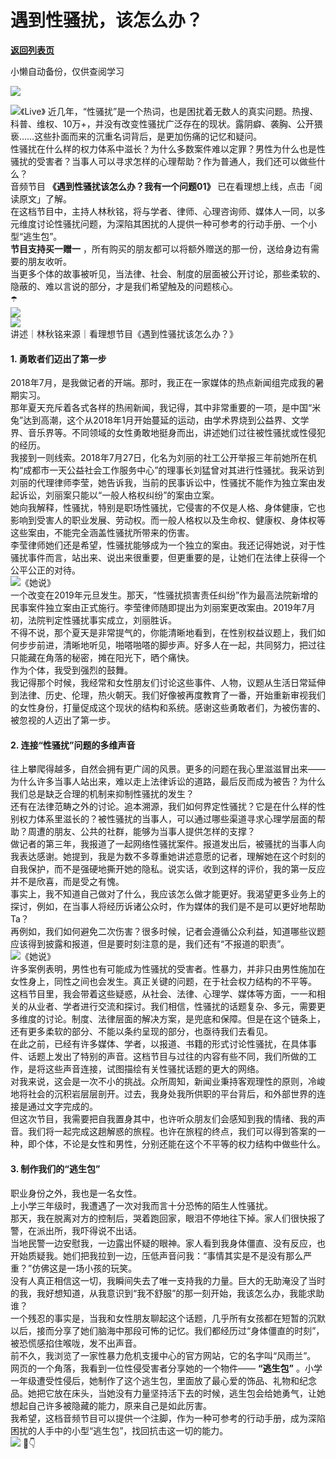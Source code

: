 # 遇到性骚扰，该怎么办？

[**返回列表页**](/gzh/看理想)

小懒自动备份，仅供查阅学习

![](https://mmbiz.qpic.cn/mmbiz_png/aP7vrTpXJxRA0ViaNRqia18YGj5LgX4VSibTFXfBlkXZakYUA8yBkEQYYmpmDmxH0IZyeY4oUcOiabiaj1PywxF6StQ/640?wx_fmt=png)

![](https://mmbiz.qpic.cn/mmbiz_jpg/aP7vrTpXJxS4Fia29gldiaYeiaXhibHgc82vf33zfMW3l61DpvXujoY1tV8jicWebvTkeZ6GyBexXK2ibTtsOGwS7dKA/640?wx_fmt=jpeg)《Live》
近几年，“性骚扰”是一个热词，也是困扰着无数人的真实问题。热搜、科普、维权、10万+，并没有改变性骚扰广泛存在的现状。露阴癖、袭胸、公开猥亵……这些扑面而来的沉重名词背后，是更加伤痛的记忆和疑问。  
性骚扰在什么样的权力体系中滋长？为什么多数案件难以定罪？男性为什么也是性骚扰的受害者？当事人可以寻求怎样的心理帮助？作为普通人，我们还可以做些什么？  
音频节目 **《遇到性骚扰该怎么办？我有一个问题01》** 已在看理想上线，点击「阅读原文」了解。  
在这档节目中，主持人林秋铭，将与学者、律师、心理咨询师、媒体人一同，以多元维度讨论性骚扰问题，为深陷其困扰的人提供一种可参考的行动手册、一个小型“逃生包”。  
 **节目支持买一赠一** ，所有购买的朋友都可以将额外赠送的那一份，送给身边有需要的朋友收听。  
当更多个体的故事被听见，当法律、社会、制度的层面被公开讨论，那些柔软的、隐蔽的、难以言说的部分，才是我们希望触及的问题核心。  
☂️  
![](https://mmbiz.qpic.cn/mmbiz_jpg/aP7vrTpXJxS4Fia29gldiaYeiaXhibHgc82vRP7DlMFMUQ8qT8aLR9icawUCNCdzqG8BPjNEhGWvEiarq6Cq6a44hK3g/640?wx_fmt=jpeg&from;=appmsg)  
![](https://mmbiz.qpic.cn/mmbiz_png/aP7vrTpXJxRA0ViaNRqia18YGj5LgX4VSibyicaNpfZMjSJFGHr85glQV0UvxPDGJ30TMHYUPnUHgbYyqpCwF83EGw/640?wx_fmt=png)  
讲述｜林秋铭来源｜看理想节目《遇到性骚扰该怎么办？》  

####  **1.** **勇敢者们迈出了第一步**  

2018年7月，是我做记者的开端。那时，我正在一家媒体的热点新闻组完成我的暑期实习。  
那年夏天充斥着各式各样的热闹新闻，我记得，其中非常重要的一项，是中国“米兔”达到高潮，这个从2018年1月开始蔓延的运动，由学术界烧到公益界、文学界、音乐界等。不同领域的女性勇敢地挺身而出，讲述她们过往被性骚扰或性侵犯的经历。  
我接到一则线索。2018年7月27日，化名为刘丽的社工公开举报三年前她所在机构“成都市一天公益社会工作服务中心”的理事长刘猛曾对其进行性骚扰。我采访到刘丽的代理律师李莹，她告诉我，当前的民事诉讼中，性骚扰不能作为独立案由发起诉讼，刘丽案只能以“一般人格权纠纷”的案由立案。  
她向我解释，性骚扰，特别是职场性骚扰，它侵害的不仅是人格、身体健康，它也影响到受害人的职业发展、劳动权。而一般人格权以及生命权、健康权、身体权等这些案由，不能完全涵盖性骚扰所带来的伤害。  
李莹律师她们还是希望，性骚扰能够成为一个独立的案由。我还记得她说，对于性骚扰事件而言，站出来、说出来很重要，但更重要的是，让她们在法律上获得一个公平公正的对待。  
![](https://mmbiz.qpic.cn/mmbiz_jpg/aP7vrTpXJxS4Fia29gldiaYeiaXhibHgc82v7HuWvKsqwCKXNkpDpQlta9Fc24yZkyxx5YDg6No08XY0w8rMD3qxGQ/640?wx_fmt=jpeg)《她说》  
一个改变在2019年元旦发生。那天，“性骚扰损害责任纠纷”作为最高法院新增的民事案件独立案由正式施行。李莹律师随即提出为刘丽案更改案由。2019年7月初，法院判定性骚扰事实成立，刘丽胜诉。  
不得不说，那个夏天是非常提气的，你能清晰地看到，在性别权益议题上，我们如何步步前进，清晰地听见，啪嗒啪嗒的脚步声。好多人在一起，共同努力，把过往只能藏在角落的秘密，摊在阳光下，晒个痛快。  
作为个体，我受到强烈的鼓舞。  
我记得那个时候，我经常和女性朋友们讨论这些事件、人物，议题从生活日常延伸到法律、历史、伦理，热火朝天。我们好像被再度教育了一番，开始重新审视我们的女性身份，打量促成这个现状的结构和系统。感谢这些勇敢者们，为被伤害的、被忽视的人迈出了第一步。  

####  **2.** **连接“性骚扰”问题的多维声音**  

往上攀爬得越多，自然会拥有更广阔的风景。更多的问题在我心里滋滋冒出来——为什么许多当事人站出来，难以走上法律诉讼的道路，最后反而成为被告？为什么我们总是缺乏合理的机制来抑制性骚扰的发生？  
还有在法律范畴之外的讨论。追本溯源，我们如何界定性骚扰？它是在什么样的性别权力体系里滋长的？被性骚扰的当事人，可以通过哪些渠道寻求心理学层面的帮助？周遭的朋友、公共的社群，能够为当事人提供怎样的支撑？  
做记者的第三年，我报道了一起网络性骚扰案件。报道发出后，被骚扰的当事人向我表达感谢。她提到，我是为数不多尊重她讲述意愿的记者，理解她在这个时刻的自我保护，而不是强硬地撕开她的隐私。说实话，收到这样的评价，我的第一反应并不是欣喜，而是受之有愧。  
事实上，我不知道自己做对了什么，我应该怎么做才能更好。我渴望更多业务上的探讨，例如，在当事人将经历诉诸公众时，作为媒体的我们是不是可以更好地帮助Ta？  
再例如，我们如何避免二次伤害？很多时候，记者会遵循公众利益，知道哪些议题应该得到披露和报道，但是要时刻注意的是，我们还有“不报道的职责”。  
![](https://mmbiz.qpic.cn/mmbiz_jpg/aP7vrTpXJxS4Fia29gldiaYeiaXhibHgc82vNfHjeuFo1grnFIsqRH6OJROwkhekuiaX1Dtlro0RALCnX7ib7ZOLYfMQ/640?wx_fmt=jpeg)《她说》  
许多案例表明，男性也有可能成为性骚扰的受害者。性暴力，并非只由男性施加在女性身上，同性之间也会发生。真正关键的问题，在于社会权力结构的不平等。  
这档节目里，我会带着这些疑惑，从社会、法律、心理学、媒体等方面，一一和相关的从业者、学者进行交流和探讨。我们相信，性骚扰的话题复杂、多元，需要更多维度的讨论。制度、法律层面的解决方案，是兜底和保障。但是在这个链条上，还有更多柔软的部分、不能以条约呈现的部分，也亟待我们去看见。  
在此之前，已经有许多媒体、学者，以报道、书籍的形式讨论性骚扰，在具体事件、话题上发出了特别的声音。这档节目与过往的内容有些不同，我们所做的工作，是将这些声音连接，试图描绘有关性骚扰话题的更大的网络。  
对我来说，这会是一次不小的挑战。众所周知，新闻业秉持客观理性的原则，冷峻地将社会的沉积岩层层剖开。过去，我身处我所供职的平台背后，和外部世界的连接是通过文字完成的。  
但这次节目，我需要把自我置身其中，也许听众朋友们会感知到我的情绪、我的声音。我们将一起完成这趟解惑的旅程。也许在旅程的终点，我们可以得到答案的一种，即个体，不论是女性和男性，分别还能在这个不平等的权力结构中做些什么。  

####  **3.** **制作我们的“逃生包”**  

职业身份之外，我也是一名女性。  
上小学三年级时，我遭遇了一次对我而言十分恐怖的陌生人性骚扰。  
那天，我在脱离对方的控制后，哭着跑回家，眼泪不停地往下掉。家人们很快报了警，在派出所，我吓得说不出话。  
当地民警一边安慰我，一边露出怀疑的眼神。家人看到我身体僵直、没有反应，也开始质疑我。她们把我拉到一边，压低声音问我：“事情其实是不是没有那么严重？”仿佛这是一场小孩的玩笑。  
没有人真正相信这一切，我瞬间失去了唯一支持我的力量。巨大的无助淹没了当时的我，我好想知道，从我意识到“我不舒服”的那一刻开始，我该怎么办，我能求助谁？  
一个残忍的事实是，当我和女性朋友聊起这个话题，几乎所有女孩都在短暂的沉默以后，接而分享了她们脑海中那段可怖的记忆。我们都经历过“身体僵直的时刻”，被恐慌感掐住喉咙，发不出声音。  
前不久，我浏览了一家性暴力危机支援中心的官方网站，它的名字叫“风雨兰”。  
网页的一个角落，我看到一位性侵受害者分享她的一个物件—— **“逃生包”**
。小学一年级遭受性侵后，她制作了这个逃生包，里面放了最心爱的饰品、礼物和纪念品。她把它放在床头，当她没有力量坚持活下去的时候，逃生包会给她勇气，让她想起自己许多被隐藏的能力，原来自己是如此厉害。  
我希望，这档音频节目可以提供一个注脚，作为一种可参考的行动手册，成为深陷困扰的人手中的小型“逃生包”，找回抗击这一切的能力。  
![](https://mmbiz.qpic.cn/mmbiz_jpg/aP7vrTpXJxS4Fia29gldiaYeiaXhibHgc82vtY1t5meNojEalsNIibc77sXYibk7NjGF7JLwgudHiaibhF7naQkQn7v0zQ/640?wx_fmt=jpeg&from;=appmsg)
🌂👇

